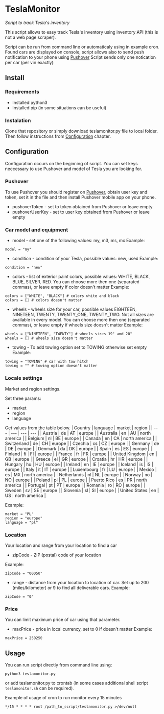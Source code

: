 # TeslaMonitor

*Script to track Tesla's inventory*

This script allows to easy track Tesla's inventory using inventory API (this is not a web page scraper).

Script can be run from command line or automaticaly using in example cron.
Found cars are displayed on console, script allows also to send push notification to your phone using [Pushover](https://pushover.net)
Script sends only one notication per car (per vin exactly)

## Install

### Requirements

- Installed python3
- Installed pip (in some situations can be useful)

### Instalation

Clone that repository or simply download teslamonitor.py file to local folder. Then follow instructions from [Configuration](#configuration) chapter.

## Configuration

Configuration occurs on the beginning of script. You can set keys neccessary to use Pushover and model of Tesla you are looking for.

### Pushover
To use Pushover you should register on [Pushover](https://pushover.net), obtain user key and token, set it in the file and then install Pushover mobile app on your phone.

- pushoverToken - set to token obtained from Pushover or leave empty
- pushoverUserKey - set to user key obtained from Pushover or leave empty

### Car model and equipment

- model - set one of the following values:  my, m3, ms, mx
Example:
```
model = "my"
```

- condition - condition of your Tesla, possible values: new, used
Example:
```
condition = "new"
```

- colors - list of exterior paint colors, possible values: WHITE, BLACK, BLUE, SILVER, RED. You can choose more then one (separated commas), or leave empty if color doesn't matter
Example:
```
colors = ["WHITE", "BLACK"] # colors white and black
colors = [] # colors doesn't matter
```

- wheels - wheels size for your car, possible values EIGHTEEN, NINETEEN, TWENTY, TWENTY_ONE, TWENTY_TWO. Not all sizes are available in every model. You can choose more then one (separated commas), or leave empty if wheels size doesn't matter
Example:
```
wheels = ["NINETEEN", "TWENTY"] # wheels sizes 19" and 20"
wheels = [] # wheels size doesn't matter
```

- towing - To add towing option set to TOWING otherwise set empty
Example:
```
towing = "TOWING" # car with tow hitch
towing = "" # towing option doesn't matter
```

### Locale settings
Market and region settings.

Set three params:
- market
- region
- language

Get values from the table below.
| Country | language | market | region |
| --- | --- | --- | --- |
| Austria | de | AT | europe |
| Australia | en | AU | north america |
| Belgium | nl | BE | europe |
| Canada | en | CA | north america |
| Switzerland | de | CH | europe |
| Czechia | cs | CZ | europe |
| Germany | de | DE | europe |
| Denmark | da | DK | europe |
| Spain | es | ES | europe |
| Finland | fi | FI | europe |
| France | fr | FR | europe |
| United Kingdom | en | GB | europe |
| Greece | el | GR | europe |
| Croatia | hr | HR | europe |
| Hungary | hu | HU | europe |
| Ireland | en | IE | europe |
| Iceland | is | IS | europe |
| Italy | it | IT | europe |
| Luxembourg | fr | LU | europe |
| Mexico | es | MX | north america |
| Netherlands | nl | NL | europe |
| Norway | no | NO | europe |
| Poland | pl | PL | europe |
| Puerto Rico | es | PR | north america |
| Portugal | pt | PT | europe |
| Romania | ro | RO | europe |
| Sweden | sv | SE | europe |
| Slovenia | sl | SI | europe |
| United States | en | US | north america |


Example:
```
market = "PL"
region = "europe"
language = "pl"
```

### Location
Your location and range from your location to find a car

- zipCode - ZIP (postal) code of your location

Example:
```
zipCode = "00050"
```

- range - distance from your location to location of car. Set up to 200 (miles/kilometer) or 9 to find all deliverable cars.
Example:
```
zipCode = "0"
```

### Price
You can limit maximum price of car using that parameter.
- maxPrice - price in local currency, set to 0 if doesn't matter
Example:
```
maxPrice = 250250
```


## Usage

You can run script directly from command line using:

```
python3 teslamonitor.py
```
or add teslamonitor.py to crontab (in some cases additional shell script `teslamonitor.sh` can be required).

Example of usage of cron to run monitor every 15 minutes

```
*/15 * * * * root /path_to_script/teslamonitor.py >/dev/null
```